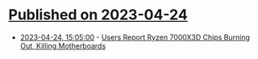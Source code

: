 # [Published on 2023-04-24](index.md)

* [2023-04-24, 15:05:00](https://soylentnews.org/article.pl?sid=23/04/23/1434204&from=rss) - [Users Report Ryzen 7000X3D Chips Burning Out, Killing Motherboards](https://soylentnews.org/article.pl?sid=23/04/23/1434204&from=rss)
